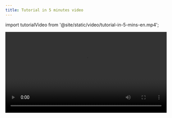 ```yaml
---
title: Tutorial in 5 minutes video
---
```


import tutorialVideo from '@site/static/video/tutorial-in-5-mins-en.mp4';

<video width="100%" controls src={tutorialVideo} />
